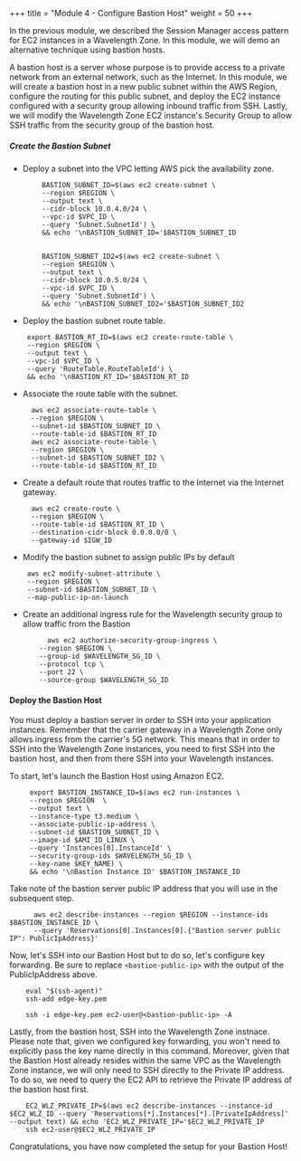+++
title = "Module 4 - Configure Bastion Host"
weight = 50
+++

In the previous module, we described the Session Manager access pattern for EC2 instances in a Wavelength Zone. In this module, we will demo an alternative technique using bastion hosts.

A bastion host is a server whose purpose is to provide access to a private network from an external network, such as the Internet. In this module, we will create a bastion host in a new public subnet within the AWS Region, configure the routing for this public subnet, and deploy the EC2 instance configured with a security group allowing inbound traffic from SSH. Lastly, we will modify the Wavelength Zone EC2 instance's Security Group to allow SSH traffic from the security group of the bastion host.

##### Create the Bastion Subnet

*  Deploy a subnet into the VPC letting AWS pick the availability zone. 
```
        BASTION_SUBNET_ID=$(aws ec2 create-subnet \
        --region $REGION \
        --output text \
        --cidr-block 10.0.4.0/24 \
        --vpc-id $VPC_ID \
        --query 'Subnet.SubnetId') \
        && echo '\nBASTION_SUBNET_ID='$BASTION_SUBNET_ID
        

        BASTION_SUBNET_ID2=$(aws ec2 create-subnet \
        --region $REGION \
        --output text \
        --cidr-block 10.0.5.0/24 \
        --vpc-id $VPC_ID \
        --query 'Subnet.SubnetId') \
        && echo '\nBASTION_SUBNET_ID2='$BASTION_SUBNET_ID2
```

*  Deploy the bastion subnet route table.

        export BASTION_RT_ID=$(aws ec2 create-route-table \
        --region $REGION \
        --output text \
        --vpc-id $VPC_ID \
        --query 'RouteTable.RouteTableId') \
        && echo '\nBASTION_RT_ID='$BASTION_RT_ID

* Associate the route table with the subnet. 

        aws ec2 associate-route-table \
        --region $REGION \
        --subnet-id $BASTION_SUBNET_ID \
        --route-table-id $BASTION_RT_ID
        aws ec2 associate-route-table \
        --region $REGION \
        --subnet-id $BASTION_SUBNET_ID2 \
        --route-table-id $BASTION_RT_ID


* Create a default route that routes traffic to the Internet via the Internet gateway.

        aws ec2 create-route \
        --region $REGION \
        --route-table-id $BASTION_RT_ID \
        --destination-cidr-block 0.0.0.0/0 \
        --gateway-id $IGW_ID


*  Modify the bastion subnet to assign public IPs by default

        aws ec2 modify-subnet-attribute \
        --region $REGION \
        --subnet-id $BASTION_SUBNET_ID \
        --map-public-ip-on-launch
        
* Create an additional ingress rule for the Wavelength security group to allow traffic from the Bastion
          
            aws ec2 authorize-security-group-ingress \
          --region $REGION \
          --group-id $WAVELENGTH_SG_ID \
          --protocol tcp \
          --port 22 \
          --source-group $WAVELENGTH_SG_ID


#### Deploy the Bastion Host

You must deploy a bastion server in order to SSH into your application instances. Remember that the carrier gateway in a Wavelength Zone only allows ingress from the carrier's 5G network. This means that in order to SSH into the Wavelength Zone instances, you need to first SSH into the bastion host, and then from there SSH into your Wavelength instances.

To start, let's launch the Bastion Host using Amazon EC2.
```
     export BASTION_INSTANCE_ID=$(aws ec2 run-instances \
     --region $REGION  \
     --output text \
     --instance-type t3.medium \
     --associate-public-ip-address \
     --subnet-id $BASTION_SUBNET_ID \
     --image-id $AMI_ID_LINUX \
     --query 'Instances[0].InstanceId' \
     --security-group-ids $WAVELENGTH_SG_ID \
     --key-name $KEY_NAME) \
     && echo '\nBastion Instance ID' $BASTION_INSTANCE_ID
```

Take note of the bastion server public IP address that you will use in the subsequent step.
```
      aws ec2 describe-instances --region $REGION --instance-ids $BASTION_INSTANCE_ID \
      --query 'Reservations[0].Instances[0].{"Bastion server public IP": PublicIpAddress}' 
```

Now, let's SSH into our Bastion Host but to do so, let's configure key forwarding. Be sure to replace `<bastion-public-ip>` with the output of the PublicIpAddress above.
```
    eval "$(ssh-agent)"
    ssh-add edge-key.pem
    
    ssh -i edge-key.pem ec2-user@<bastion-public-ip> -A
```

Lastly, from the bastion host, SSH into the Wavelength Zone instnace. Please note that, given we configured key forwarding, you won't need to explicitly pass the key name directly in this command.
Moreover, given that the Bastion Host already resides within the same VPC as the Wavelength Zone instance, we will only need to SSH directly to the Private IP address. To do so, we need to query the EC2 API to retrieve the Private IP address of the bastion host first.

```
    EC2_WLZ_PRIVATE_IP=$(aws ec2 describe-instances --instance-id $EC2_WLZ_ID --query 'Reservations[*].Instances[*].[PrivateIpAddress]' --output text) && echo 'EC2_WLZ_PRIVATE_IP='$EC2_WLZ_PRIVATE_IP
    ssh ec2-user@$EC2_WLZ_PRIVATE_IP
```

Congratulations, you have now completed the setup for your Bastion Host!